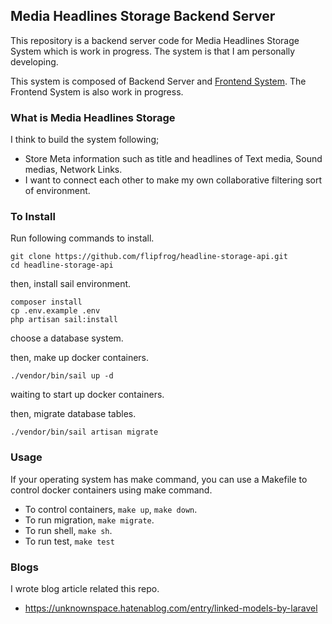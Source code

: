 ## Media Headlines Storage Backend Server

This repository is a backend server code for Media Headlines Storage System which is work in progress.
The system is that I am personally developing.

This system is composed of Backend Server and [Frontend System](https://github.com/flipfrog/headline-storage-frontend).
The Frontend System is also work in progress.

### What is Media Headlines Storage

I think to build the system following;
- Store Meta information such as title and headlines of Text media, Sound medias, Network Links.
- I want to connect each other to make my own collaborative filtering sort of environment.

### To Install
Run following commands to install.
```shell
git clone https://github.com/flipfrog/headline-storage-api.git
cd headline-storage-api
```
then, install sail environment.
```shell
composer install
cp .env.example .env
php artisan sail:install
```
choose a database system.

then, make up docker containers.
```shell
./vendor/bin/sail up -d
```
waiting to start up docker containers.

then, migrate database tables.
```shell
./vendor/bin/sail artisan migrate
```

### Usage

If your operating system has make command, you can use a Makefile to control docker containers using make command.
- To control containers, `make up`, `make down`.
- To run migration, `make migrate`.
- To run shell, `make sh`.
- To run test, `make test`

### Blogs
I wrote blog article related this repo.
- https://unknownspace.hatenablog.com/entry/linked-models-by-laravel

